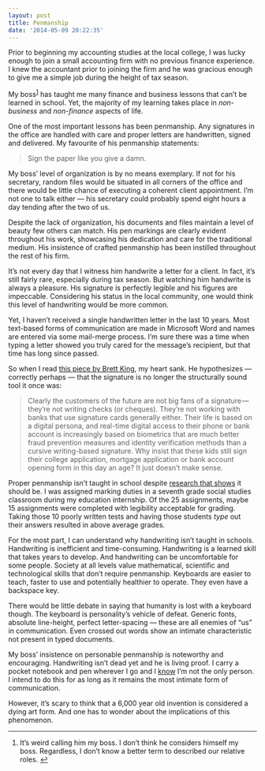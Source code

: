 ```yaml
---
layout: post
title: Penmanship
date: '2014-05-09 20:22:35'
---
```


<p data-preserve-html-node="true">Prior to beginning my accounting studies at the local college, I was lucky enough to join a small accounting firm with no previous finance experience. I knew the accountant prior to joining the firm and he was gracious enough to give me a simple job during the height of tax season. </p>

<p data-preserve-html-node="true">My boss<sup data-preserve-html-node="true"><a data-preserve-html-node="true" href="#fn:1" id="fnref:1" title="see footnote" class="footnote">1</a></sup> has taught me many finance and business lessons that can’t be learned in school. Yet, the majority of my learning takes place in <em data-preserve-html-node="true">non-business</em> and <em data-preserve-html-node="true">non-finance</em> aspects of life. </p>

<p data-preserve-html-node="true">One of the most important lessons has been penmanship. Any signatures in the office are handled with care and proper letters are handwritten, signed and delivered. My favourite of his penmanship statements:</p>

<blockquote data-preserve-html-node="true">
<p data-preserve-html-node="true">Sign the paper like you give a damn.</p>
</blockquote>

<p data-preserve-html-node="true">My boss’ level of organization is by no means exemplary. If not for his secretary, random files would be situated in all corners of the office and there would be little chance of executing a coherent client appointment. I’m not one to talk either — his secretary could probably spend eight hours a day tending after the two of us.</p>

<p data-preserve-html-node="true">Despite the lack of organization, his documents and files maintain a level of beauty few others can match. His pen markings are clearly evident throughout his work, showcasing his dedication and care for the traditional medium. His insistence of crafted penmanship has been instilled throughout the rest of his firm.</p>

<p data-preserve-html-node="true">It’s not every day that I witness him handwrite a letter for a client. In fact, it’s still fairly rare, especially during tax season. But watching him handwrite is always a pleasure. His signature is perfectly legible and his figures are impeccable. Considering his status in the local community, one would think this level of handwriting would be more common.</p>

<p data-preserve-html-node="true">Yet, I haven’t received a single handwritten letter in the last 10 years. Most text-based forms of communication are made in Microsoft Word and names are entered via some mail-merge process. I’m sure there was a time when typing a letter showed you truly cared for the message’s recipient, but that time has long since passed.</p>

<p data-preserve-html-node="true">So when I read <a data-preserve-html-node="true" href="https://medium.com/on-banking/93b9aaac1772">this piece by Brett King</a>, my heart sank. He hypothesizes — correctly perhaps —&nbsp;that the signature is no longer the structurally sound tool it once was:</p>

<blockquote data-preserve-html-node="true">
<p data-preserve-html-node="true">Clearly the customers of the future are not big fans of a signature — they’re not writing checks (or cheques). They’re not working with banks that use signature cards generally either. Their life is based on a digital persona, and real-time digital access to their phone or bank account is increasingly based on biometrics that are much better fraud prevention measures and identity verification methods than a cursive writing-based signature. Why insist that these kids still sign their college application, mortgage application or bank account opening form in this day an age? It just doesn’t make sense.</p>
</blockquote>

<p data-preserve-html-node="true">Proper penmanship isn’t taught in school despite <a data-preserve-html-node="true" href="http://www.2machines.com/articles/180907.html">research that shows</a> it should be. I was assigned marking duties in a seventh grade social studies classroom during my education internship. Of the 25 assignments, maybe 15 assignments were completed with legibility acceptable for grading. Taking those 10 poorly written tests and having those students <em data-preserve-html-node="true">type</em> out their answers resulted in above average grades. </p>

<p data-preserve-html-node="true">For the most part, I can understand why handwriting isn’t taught in schools. Handwriting is inefficient and time-consuming. Handwriting is a learned skill that takes years to develop. And handwriting can be uncomfortable for some people. Society at all levels value mathematical, scientific and technological skills that don’t require penmanship. Keyboards are easier to teach, faster to use and potentially healthier to operate. They even have a backspace key.</p>

<p data-preserve-html-node="true">There would be little debate in saying that humanity is lost with a keyboard though. The keyboard is personality’s vehicle of defeat. Generic fonts, absolute line-height, perfect letter-spacing — these are all enemies of “us” in communication. Even crossed out words show an intimate characteristic not present in typed documents.</p>

<p data-preserve-html-node="true">My boss’ insistence on personable penmanship is noteworthy and encouraging. Handwriting isn’t dead yet and he is living proof. I carry a pocket notebook and pen wherever I go and I <a data-preserve-html-node="true" href="http://everyday-carry.com">know</a> I’m not the only person. I intend to do this for as long as it remains the most intimate form of communication. </p>

<p data-preserve-html-node="true">However, it’s scary to think that a 6,000 year old invention is considered a dying art form. And one has to wonder about the implications of this phenomenon.</p>

<div data-preserve-html-node="true" class="footnotes">
<hr data-preserve-html-node="true">
<ol data-preserve-html-node="true">

<li data-preserve-html-node="true" id="fn:1">
<p data-preserve-html-node="true">It’s weird calling him my boss. I don’t think he considers himself my boss. Regardless, I don’t know a better term to described our relative roles. <a data-preserve-html-node="true" href="#fnref:1" title="return to article" class="reversefootnote">↩</a></p>
</li>

</ol>
</div>